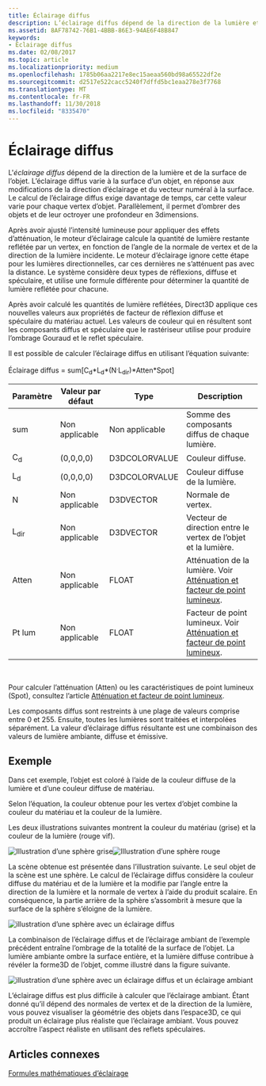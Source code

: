 ```yaml
---
title: Éclairage diffus
description: L’éclairage diffus dépend de la direction de la lumière et de la normale à la surface de l’objet.
ms.assetid: 8AF78742-76B1-4BBB-86E3-94AE6F48B847
keywords:
- Éclairage diffus
ms.date: 02/08/2017
ms.topic: article
ms.localizationpriority: medium
ms.openlocfilehash: 1785b06aa2217e8ec15aeaa560bd98a65522df2e
ms.sourcegitcommit: d2517e522cacc5240f7dffd5bc1eaa278e3f7768
ms.translationtype: MT
ms.contentlocale: fr-FR
ms.lasthandoff: 11/30/2018
ms.locfileid: "8335470"
---
```

# <a name="diffuse-lighting"></a>Éclairage diffus


L'*éclairage diffus* dépend de la direction de la lumière et de la surface de l’objet. L’éclairage diffus varie à la surface d’un objet, en réponse aux modifications de la direction d’éclairage et du vecteur numéral à la surface. Le calcul de l’éclairage diffus exige davantage de temps, car cette valeur varie pour chaque vertex d’objet. Parallèlement, il permet d’ombrer des objets et de leur octroyer une profondeur en 3dimensions.

Après avoir ajusté l’intensité lumineuse pour appliquer des effets d’atténuation, le moteur d’éclairage calcule la quantité de lumière restante reflétée par un vertex, en fonction de l’angle de la normale de vertex et de la direction de la lumière incidente. Le moteur d’éclairage ignore cette étape pour les lumières directionnelles, car ces dernières ne s’atténuent pas avec la distance. Le système considère deux types de réflexions, diffuse et spéculaire, et utilise une formule différente pour déterminer la quantité de lumière reflétée pour chacune.

Après avoir calculé les quantités de lumière reflétées, Direct3D applique ces nouvelles valeurs aux propriétés de facteur de réflexion diffuse et spéculaire du matériau actuel. Les valeurs de couleur qui en résultent sont les composants diffus et spéculaire que le rastériseur utilise pour produire l’ombrage Gouraud et le reflet spéculaire.

Il est possible de calculer l’éclairage diffus en utilisant l’équation suivante:

Éclairage diffus = sum\[C<sub>d</sub>\*L<sub>d</sub>\*(N<sup>.</sup>L<sub>dir</sub>)\*Atten\*Spot\]

| Paramètre       | Valeur par défaut | Type          | Description                                                                                      |
|-----------------|---------------|---------------|--------------------------------------------------------------------------------------------------|
| sum             | Non applicable           | Non applicable           | Somme des composants diffus de chaque lumière.                                                     |
| C<sub>d</sub>   | (0,0,0,0)     | D3DCOLORVALUE | Couleur diffuse.                                                                                   |
| L<sub>d</sub>   | (0,0,0,0)     | D3DCOLORVALUE | Couleur diffuse de la lumière.                                                                             |
| N               | Non applicable           | D3DVECTOR     | Normale de vertex.                                                                                    |
| L<sub>dir</sub> | Non applicable           | D3DVECTOR     | Vecteur de direction entre le vertex de l’objet et la lumière.                                                |
| Atten           | Non applicable           | FLOAT         | Atténuation de la lumière. Voir [Atténuation et facteur de point lumineux](attenuation-and-spotlight-factor.md). |
| Pt lum            | Non applicable           | FLOAT         | Facteur de point lumineux. Voir [Atténuation et facteur de point lumineux](attenuation-and-spotlight-factor.md).  |

 

Pour calculer l’atténuation (Atten) ou les caractéristiques de point lumineux (Spot), consultez l’article [Atténuation et facteur de point lumineux](attenuation-and-spotlight-factor.md).

Les composants diffus sont restreints à une plage de valeurs comprise entre 0 et 255. Ensuite, toutes les lumières sont traitées et interpolées séparément. La valeur d’éclairage diffus résultante est une combinaison des valeurs de lumière ambiante, diffuse et émissive.

## <a name="span-idexamplespanspan-idexamplespanspan-idexamplespanexample"></a><span id="Example"></span><span id="example"></span><span id="EXAMPLE"></span>Exemple


Dans cet exemple, l’objet est coloré à l’aide de la couleur diffuse de la lumière et d’une couleur diffuse de matériau.

Selon l’équation, la couleur obtenue pour les vertex d’objet combine la couleur du matériau et la couleur de la lumière.

Les deux illustrations suivantes montrent la couleur du matériau (grise) et la couleur de la lumière (rouge vif).

![Illustration d’une sphère grise](images/amb1.jpg)![Illustration d’une sphère rouge](images/lightred.jpg)

La scène obtenue est présentée dans l’illustration suivante. Le seul objet de la scène est une sphère. Le calcul de l’éclairage diffus considère la couleur diffuse du matériau et de la lumière et la modifie par l’angle entre la direction de la lumière et la normale de vertex à l’aide du produit scalaire. En conséquence, la partie arrière de la sphère s’assombrit à mesure que la surface de la sphère s’éloigne de la lumière.

![illustration d’une sphère avec un éclairage diffus](images/lightd.jpg)

La combinaison de l’éclairage diffus et de l’éclairage ambiant de l’exemple précédent entraîne l’ombrage de la totalité de la surface de l’objet. La lumière ambiante ombre la surface entière, et la lumière diffuse contribue à révéler la forme3D de l’objet, comme illustré dans la figure suivante.

![illustration d’une sphère avec un éclairage diffus et un éclairage ambiant](images/lightad.jpg)

L’éclairage diffus est plus difficile à calculer que l’éclairage ambiant. Étant donné qu’il dépend des normales de vertex et de la direction de la lumière, vous pouvez visualiser la géométrie des objets dans l’espace3D, ce qui produit un éclairage plus réaliste que l’éclairage ambiant. Vous pouvez accroître l’aspect réaliste en utilisant des reflets spéculaires.

## <a name="span-idrelated-topicsspanrelated-topics"></a><span id="related-topics"></span>Articles connexes


[Formules mathématiques d’éclairage](mathematics-of-lighting.md)

 

 




